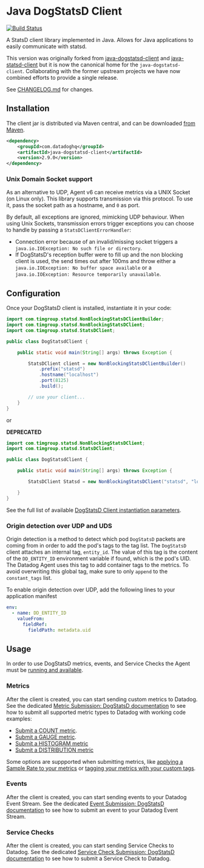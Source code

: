 # Java DogStatsD Client

[![Build Status](https://travis-ci.com/DataDog/java-dogstatsd-client.svg?branch=master)](https://travis-ci.com/DataDog/java-dogstatsd-client)

A StatsD client library implemented in Java. Allows for Java applications to easily communicate with statsd.

This version was originally forked from [java-dogstatsd-client](https://github.com/indeedeng/java-dogstatsd-client) and [java-statsd-client](https://github.com/youdevise/java-statsd-client) but it is now the canonical home for the `java-dogstatsd-client`. Collaborating with the former upstream projects we have now combined efforts to provide a single release.

See [CHANGELOG.md](CHANGELOG.md) for changes.

## Installation

The client jar is distributed via Maven central, and can be downloaded [from Maven](http://search.maven.org/#search%7Cga%7C1%7Cg%3Acom.datadoghq%20a%3Ajava-dogstatsd-client).

```xml
<dependency>
    <groupId>com.datadoghq</groupId>
    <artifactId>java-dogstatsd-client</artifactId>
    <version>2.9.0</version>
</dependency>
```

### Unix Domain Socket support

As an alternative to UDP, Agent v6 can receive metrics via a UNIX Socket (on Linux only). This library supports transmission via this protocol. To use it, pass the socket path as a hostname, and `0` as port.

By default, all exceptions are ignored, mimicking UDP behaviour. When using Unix Sockets, transmission errors trigger exceptions you can choose to handle by passing a `StatsDClientErrorHandler`:

- Connection error because of an invalid/missing socket triggers a `java.io.IOException: No such file or directory`.
- If DogStatsD's reception buffer were to fill up and the non blocking client is used, the send times out after 100ms and throw either a `java.io.IOException: No buffer space available` or a `java.io.IOException: Resource temporarily unavailable`.

## Configuration

Once your DogStatsD client is installed, instantiate it in your code:

```java
import com.timgroup.statsd.NonBlockingStatsDClientBuilder;
import com.timgroup.statsd.NonBlockingStatsDClient;
import com.timgroup.statsd.StatsDClient;

public class DogStatsdClient {

    public static void main(String[] args) throws Exception {

        StatsDClient client = new NonBlockingStatsDClientBuilder()
            .prefix("statsd")
            .hostname("localhost")
            .port(8125)
            .build();

        // use your client...
    }
}
```

or

**DEPRECATED**
```java
import com.timgroup.statsd.NonBlockingStatsDClient;
import com.timgroup.statsd.StatsDClient;

public class DogStatsdClient {

    public static void main(String[] args) throws Exception {

        StatsDClient Statsd = new NonBlockingStatsDClient("statsd", "localhost", 8125);

    }
}
```

See the full list of available [DogStatsD Client instantiation parameters](https://docs.datadoghq.com/developers/dogstatsd/?tab=java#client-instantiation-parameters).

### Origin detection over UDP and UDS

Origin detection is a method to detect which pod `DogStatsD` packets are coming from in order to add the pod's tags to the tag list.
The `DogStatsD` client attaches an internal tag, `entity_id`. The value of this tag is the content of the `DD_ENTITY_ID` environment variable if found, which is the pod's UID. The Datadog Agent uses this tag to add container tags to the metrics. To avoid overwriting this global tag, make sure to only `append` to the `constant_tags` list.

To enable origin detection over UDP, add the following lines to your application manifest
```yaml
env:
  - name: DD_ENTITY_ID
    valueFrom:
      fieldRef:
        fieldPath: metadata.uid
```


## Usage

In order to use DogStatsD metrics, events, and Service Checks the Agent must be [running and available](https://docs.datadoghq.com/developers/dogstatsd/?tab=java).

### Metrics

After the client is created, you can start sending custom metrics to Datadog. See the dedicated [Metric Submission: DogStatsD documentation](https://docs.datadoghq.com/developers/metrics/dogstatsd_metrics_submission/?tab=java) to see how to submit all supported metric types to Datadog with working code examples:

* [Submit a COUNT metric](https://docs.datadoghq.com/developers/metrics/dogstatsd_metrics_submission/?tab=java#count).
* [Submit a GAUGE metric](https://docs.datadoghq.com/developers/metrics/dogstatsd_metrics_submission/?tab=java#gauge).
* [Submit a HISTOGRAM metric](https://docs.datadoghq.com/developers/metrics/dogstatsd_metrics_submission/?tab=java#histogram)
* [Submit a DISTRIBUTION metric](https://docs.datadoghq.com/developers/metrics/dogstatsd_metrics_submission/?tab=java#distribution)

Some options are suppported when submitting metrics, like [applying a Sample Rate to your metrics](https://docs.datadoghq.com/developers/metrics/dogstatsd_metrics_submission/?tab=java#metric-submission-options) or [tagging your metrics with your custom tags](https://docs.datadoghq.com/developers/metrics/dogstatsd_metrics_submission/?tab=java#metric-tagging).

### Events

After the client is created, you can start sending events to your Datadog Event Stream. See the dedicated [Event Submission: DogStatsD documentation](https://docs.datadoghq.com/developers/events/dogstatsd/?tab=java) to see how to submit an event to your Datadog Event Stream.

### Service Checks

After the client is created, you can start sending Service Checks to Datadog. See the dedicated [Service Check Submission: DogStatsD documentation](https://docs.datadoghq.com/developers/service_checks/dogstatsd_service_checks_submission/?tab=java) to see how to submit a Service Check to Datadog.
